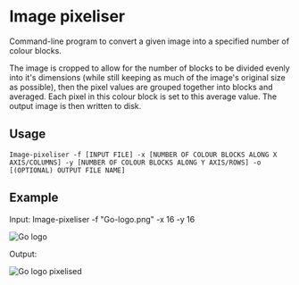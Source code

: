 # Image pixeliser

Command-line program to convert a given image into a specified number of colour blocks. 

The image is cropped to allow for the number of blocks to be divided evenly into it's dimensions (while still keeping as much of the image's original size as possible), then the pixel values are grouped together into blocks and averaged. Each pixel in this colour block is set to this average value. The output image is then written to disk.

## Usage

```Image-pixeliser -f [INPUT FILE] -x [NUMBER OF COLOUR BLOCKS ALONG X AXIS/COLUMNS] -y [NUMBER OF COLOUR BLOCKS ALONG Y AXIS/ROWS] -o [(OPTIONAL) OUTPUT FILE NAME]``` 

## Example

Input: Image-pixeliser -f "Go-logo.png" -x 16 -y 16

![Go logo](examples/Go-logo.png) 

Output:

![Go logo pixelised](examples/Go-logo-pixelised.jpg)